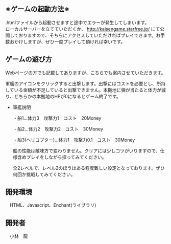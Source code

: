 ## ※ゲームの起動方法※
.htmlファイルから起動させますと途中でエラーが発生してしまいます。<br>
ローカルサーバーを立てていただくか、 http://kaisengame.starfree.jp/ にて公開しておりますので、そちらにアクセスしていただければプレイできます。お手数おかけしますが、ぜひ一度プレイして頂ければ幸いです。

## ゲームの遊び方<br>
   Webページの方でも記載してありますが、こちらでも案内させていただきます。

   軍艦のアイコンをクリックすると出撃します。出撃にはコストを必要とし、所持している金額が不足していると出撃できません。本拠地に弾が当たると体力が減り、どちらかの本拠地のHPが0になるとゲーム終了です。

  - 軍艦説明

     ・船1…体力3　攻撃力1　コスト　20Money

     ・船2…体力2　攻撃力2　コスト　30Money

     ・船3(ヘリコプター)…体力1　攻撃力0.1　コスト　30Money

     船の性能は敵味方で変わりません。クリアには少しコツがいりますので、仕様含めプレイをしながら探ってみてください。

     全2レベルで、レベル2のほうはある程度難しい設定となっております。ぜひ何回か挑戦してみてください。


## 開発環境
　HTML、Javascript、Enchant(ライブラリ)

## 開発者
　小林　龍
